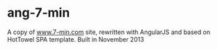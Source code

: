 # ang-7-min

A copy of www.7-min.com site, rewritten with AngularJS and based on HotTowel SPA template.
Built in November 2013